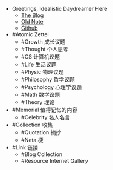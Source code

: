 - Greetings, Idealistic Daydreamer Here
	- [The Blog](https://azusachino.cn)
	- [Old Note](https://rin.azusachino.cn)
	- [Github](https://github.com/azusachino)
- #Atomic Zettel
	- #Growth 成长议题
	- #Thought 个人思考
	- #CS 计算机议题
	- #Life 生活议题
	- #Physic 物理议题
	- #Philosophy 哲学议题
	- #Psychology 心理学议题
	- #Math 数学议题
	- #Theory 理论
- #Memorial 值得记忆的内容
	- #Celebrity 名人名言
- #Collection 收集
	- #Quotation 摘抄
	- #Neta 梗
- #Link 链接
	- #Blog Collection
	- #Resource Internet Gallery